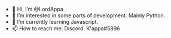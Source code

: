 - 👋 Hi, I’m @LordAppa
- 👀 I’m interested in some parts of development. Mainly Python.
- 🌱 I’m currently learning Javascript.
- 📫 How to reach me: Discord: K'appa#5896

<!---
LordAppa/LordAppa is a ✨ special ✨ repository because its `README.md` (this file) appears on your GitHub profile.
You can click the Preview link to take a look at your changes.
--->

